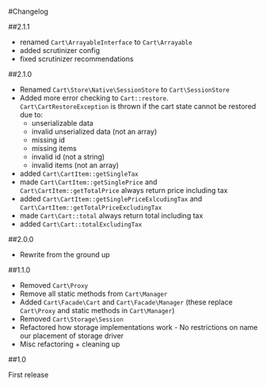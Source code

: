 #Changelog

##2.1.1

- renamed `Cart\ArrayableInterface` to `Cart\Arrayable`
- added scrutinizer config
- fixed scrutinizer recommendations

##2.1.0

- Renamed `Cart\Store\Native\SessionStore` to `Cart\SessionStore`
- Added more error checking to `Cart::restore`. `Cart\CartRestoreException` is thrown if the cart state cannot be restored due to:
    - unserializable data
    - invalid unserialized data (not an array)
    - missing id
    - missing items
    - invalid id (not a string)
    - invalid items (not an array)
- added `Cart\CartItem::getSingleTax`
- made `Cart\CartItem::getSinglePrice` and `Cart\CartItem::getTotalPrice` always return price including tax
- added `Cart\CartItem::getSinglePriceExlcudingTax` and `Cart\CartItem::getTotalPriceExcludingTax`
- made `Cart\Cart::total` always return total including tax
- added `Cart\Cart::totalExcludingTax`

##2.0.0

- Rewrite from the ground up

##1.1.0

- Removed `Cart\Proxy`
- Remove all static methods from `Cart\Manager`
- Added `Cart\Facade\Cart` and `Cart\Facade\Manager` (these replace `Cart\Proxy` and static methods in `Cart\Manager`)
- Removed `Cart\Storage\Session`
- Refactored how storage implementations work - No restrictions on name our placement of storage driver
- Misc refactoring + cleaning up

##1.0

First release
